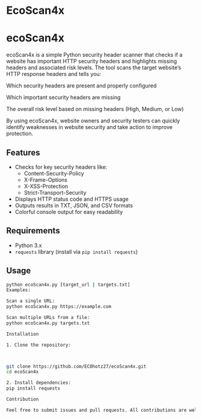 # EcoScan4x
# ecoScan4x

ecoScan4x is a simple Python security header scanner that checks if a website has important HTTP security headers and highlights missing headers and associated risk levels.
The tool scans the target website’s HTTP response headers and tells you:

Which security headers are present and properly configured

Which important security headers are missing

The overall risk level based on missing headers (High, Medium, or Low)


By using ecoScan4x, website owners and security testers can quickly identify weaknesses in website security and take action to improve protection.


## Features

- Checks for key security headers like:
  - Content-Security-Policy
  - X-Frame-Options
  - X-XSS-Protection
  - Strict-Transport-Security
- Displays HTTP status code and HTTPS usage
- Outputs results in TXT, JSON, and CSV formats
- Colorful console output for easy readability

## Requirements

- Python 3.x
- `requests` library (install via `pip install requests`)

## Usage

```bash
python ecoScan4x.py [target_url | targets.txt]
Examples:

Scan a single URL:
python ecoScan4x.py https://example.com

Scan multiple URLs from a file:
python ecoScan4x.py targets.txt

Installation

1. Clone the repository:



git clone https://github.com/ECOhotz27/ecoScan4x.git
cd ecoScan4x

2. Install dependencies:
pip install requests

Contribution

Feel free to submit issues and pull requests. All contributions are welcome!

